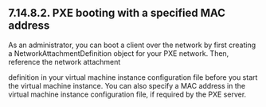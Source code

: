 ## 7.14.8.2. PXE booting with a specified MAC address

As an administrator, you can boot a client over the network by first creating a NetworkAttachmentDefinition object for your PXE network. Then, reference the network attachment

definition in your virtual machine instance configuration file before you start the virtual machine instance. You can also specify a MAC address in the virtual machine instance configuration file, if required by the PXE server.


